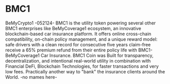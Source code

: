 # BMC1
 BeMyCrypto1 -052124- 
BMC1 is the utility token powering several other BMC1 enterprises like  BeMyCoverage1 ecosystem, an innovative blockchain-based car insurance platform. It offers online cross-chain compatibility, on-chain policy management, and a unique reward model: safe drivers with a clean record for consecutive five years claim-free receive a 65% premium refund from their entire policy life with BMC1-BeMyCoverage1 Car Insurance. BMC1 Coin was Built for transparency, decentralization, and intentional real-world utility in combination with Financial DeFi, Blockchain Technologies, for faster transactions and very low fees. Practically another way to "bank" the insurance clients around the World.
-no mames here-
